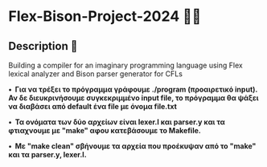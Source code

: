 # Flex-Bison-Project-2024  💪🐃

<h2>Description  📃</h2>  
Building a compiler for an imaginary programming language using Flex lexical analyzer and Bison parser generator for CFLs

<br />



<p><strong>&#x2022;&nbsp; Για να τρέξει το πρόγραμμα γράφουμε ./program (προαιρετικό input). 
Αν δε διευκρινήσουμε συγκεκριμμένο input file, το πρόγραμμα θα ψάξει να διαβάσει από default ένα file με όνομα file.txt </strong></p>

<p><strong>&#x2022;&nbsp; Τα ονόματα των δύο αρχείων είναι lexer.l και parser.y και τα φτιαχνουμε με "make" αφου κατεβάσουμε το Makefile.</strong></p>

<p><strong>&#x2022;&nbsp; Με "make clean" σβήνουμε τα αρχεία που προέκυψαν από το "make" και τα parser.y, lexer.l.</strong></p>
